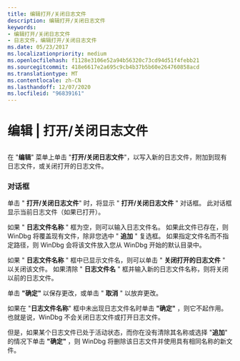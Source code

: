 ```yaml
---
title: 编辑打开/关闭日志文件
description: 编辑打开/关闭日志文件
keywords:
- 编辑打开/关闭日志文件
- 日志文件，编辑打开/关闭日志文件
ms.date: 05/23/2017
ms.localizationpriority: medium
ms.openlocfilehash: f1128e3106e52a94b56320c73cd94d51f4febb21
ms.sourcegitcommit: 418e6617e2a695c9cb4b37b5b60e264760858acd
ms.translationtype: MT
ms.contentlocale: zh-CN
ms.lasthandoff: 12/07/2020
ms.locfileid: "96839161"
---
```

# <a name="edit--openclose-log-file"></a>编辑 | 打开/关闭日志文件


## <span id="ddk_edit_open_close_log_file_dbg"></span><span id="DDK_EDIT_OPEN_CLOSE_LOG_FILE_DBG"></span>


在 "**编辑**" 菜单上单击 "**打开/关闭日志文件**"，以写入新的日志文件，附加到现有日志文件，或关闭打开的日志文件。

### <a name="span-iddialog_boxspanspan-iddialog_boxspandialog-box"></a><span id="dialog_box"></span><span id="DIALOG_BOX"></span>对话框

单击 " **打开/关闭日志文件**" 时，将显示 " **打开/关闭日志文件** " 对话框。 此对话框显示当前日志文件（如果已打开）。

如果 " **日志文件名称** " 框为空，则可以输入日志文件名。 如果此文件已存在，则 WinDbg 将覆盖现有文件，除非您选中 " **追加** " 复选框。 如果指定文件名而不指定路径，则 WinDbg 会将该文件放入您从 WinDbg 开始的默认目录中。

如果 " **日志文件名称** " 框中已显示文件名，则可以单击 " **关闭打开的日志文件** " 以关闭该文件。 如果清除 " **日志文件名** " 框并输入新的日志文件名称，则将关闭以前的日志文件。

单击 **"确定"** 以保存更改，或单击 " **取消** " 以放弃更改。

如果在 "**日志文件名称**" 框中未出现日志文件名时单击 **"确定"** ，则它不起作用。 也就是说，WinDbg 不会关闭日志文件或打开日志文件。

但是，如果某个日志文件已处于活动状态，而你在没有清除其名称或选择 "**追加**" 的情况下单击 **"确定"** ，则 WinDbg 将删除该日志文件并使用具有相同名称的新文件。

 

 





